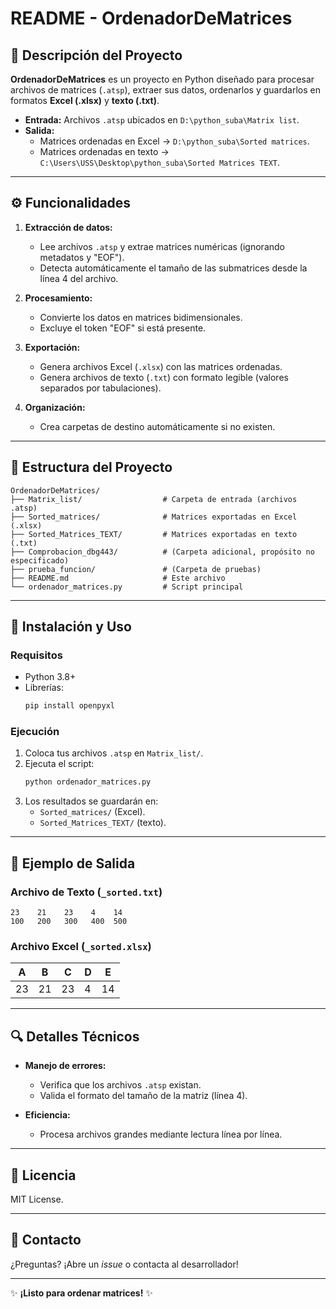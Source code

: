 # **README - OrdenadorDeMatrices**  

## **📌 Descripción del Proyecto**  
**OrdenadorDeMatrices** es un proyecto en Python diseñado para procesar archivos de matrices (`.atsp`), extraer sus datos, ordenarlos y guardarlos en formatos **Excel (.xlsx)** y **texto (.txt)**.  

- **Entrada:** Archivos `.atsp` ubicados en `D:\python_suba\Matrix list`.  
- **Salida:**  
  - Matrices ordenadas en Excel → `D:\python_suba\Sorted matrices`.  
  - Matrices ordenadas en texto → `C:\Users\USS\Desktop\python_suba\Sorted Matrices TEXT`.  

---

## **⚙️ Funcionalidades**  
1. **Extracción de datos:**  
   - Lee archivos `.atsp` y extrae matrices numéricas (ignorando metadatos y "EOF").  
   - Detecta automáticamente el tamaño de las submatrices desde la línea 4 del archivo.  

2. **Procesamiento:**  
   - Convierte los datos en matrices bidimensionales.  
   - Excluye el token "EOF" si está presente.  

3. **Exportación:**  
   - Genera archivos Excel (`.xlsx`) con las matrices ordenadas.  
   - Genera archivos de texto (`.txt`) con formato legible (valores separados por tabulaciones).  

4. **Organización:**  
   - Crea carpetas de destino automáticamente si no existen.  

---

## **📂 Estructura del Proyecto**  
```
OrdenadorDeMatrices/  
├── Matrix_list/                  # Carpeta de entrada (archivos .atsp)  
├── Sorted_matrices/              # Matrices exportadas en Excel (.xlsx)  
├── Sorted_Matrices_TEXT/         # Matrices exportadas en texto (.txt)  
├── Comprobacion_dbg443/          # (Carpeta adicional, propósito no especificado)  
├── prueba_funcion/               # (Carpeta de pruebas)  
├── README.md                     # Este archivo  
└── ordenador_matrices.py         # Script principal  
```

---

## **🚀 Instalación y Uso**  
### **Requisitos**  
- Python 3.8+  
- Librerías:  
  ```bash
  pip install openpyxl
  ```

### **Ejecución**  
1. Coloca tus archivos `.atsp` en `Matrix_list/`.  
2. Ejecuta el script:  
   ```bash
   python ordenador_matrices.py
   ```
3. Los resultados se guardarán en:  
   - `Sorted_matrices/` (Excel).  
   - `Sorted_Matrices_TEXT/` (texto).  

---

## **📝 Ejemplo de Salida**  
### **Archivo de Texto (`_sorted.txt`)**  
```
23    21    23    4    14  
100   200   300   400  500  
```  
### **Archivo Excel (`_sorted.xlsx`)**  
| A  | B  | C  | D  | E  |  
|----|----|----|----|----|  
| 23 | 21 | 23 | 4  | 14 |  

---

## **🔍 Detalles Técnicos**  
- **Manejo de errores:**  
  - Verifica que los archivos `.atsp` existan.  
  - Valida el formato del tamaño de la matriz (línea 4).  

- **Eficiencia:**  
  - Procesa archivos grandes mediante lectura línea por línea.  

---

## **📜 Licencia**  
MIT License.  

---

## **📧 Contacto**  
¿Preguntas? ¡Abre un *issue* o contacta al desarrollador!  

--- 

✨ **¡Listo para ordenar matrices!** ✨

